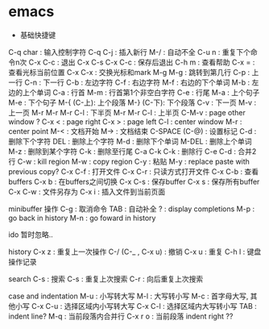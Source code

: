 # emacs

* 基础快捷键

C-q char : 输入控制字符
C-q C-j : 插入新行
M-/ : 自动不全
C-u n : 重复下个命令n次
C-x C-c : 退出
C-x C-s C-x C-c : 保存后退出
C-h m : 查看帮助
C-x = : 查看光标当前位置
C-x C-x : 交换光标和mark
M-g M-g : 跳转到第几行
C-p : 上一行
C-n : 下一行
C-b : 左边字符
C-f : 右边字符
M-f : 右边的下个单词
M-b : 左边的上个单词
C-a : 行首
M-m : 行首第1个非空白字符
C-e : 行尾
M-a : 上个句子
M-e : 下个句子
M-{ (C-上): 上个段落
M-} (C-下): 下个段落
C-v : 下一页
M-v : 上一页
M-r M-r M-r C-l : 下半页
M-r M-r C-l : 上半页
C-M-v : page other window ?
C-x < : page right 
C-x > : page left
C-l : center window
M-r : center point
M-< : 文档开始
M-> : 文档结束
C-SPACE (C-@) : 设置标记
C-d : 删除下个字符
DEL : 删除上个字符
M-d : 删除下个单词
M-DEL : 删除上个单词
M-z : 删除到某个字符
C-k : 删除至行尾
C-a C-k C-k : 删除行
C-e C-d : 合并2行
C-w : kill region
M-w : copy region
C-y : 粘贴
M-y : replace paste with previous copy?
C-x C-f : 打开文件
C-x C-r : 只读方式打开文件
C-x C-b : 查看buffers
C-x b : 在buffers之间切换
C-x C-s : 保存buffer
C-x s : 保存所有buffer
C-x C-w : 文件另存为
C-x i : 插入文件到当前页面


minibuffer 操作
C-g : 取消命令
TAB : 自动补全
?     : display completions
M-p : go back in history
M-n : go foward in history

ido 暂时忽略..
 
 history
 C-x z : 重复上一次操作
 C-/ (C-_ , C-x u) : 撤销
 C-x u : 重复
 C-h l : 键盘操作记录

 search
 C-s : 搜索
 C-s : 重复上次搜索
 C-r : 向后重复上次搜索

 case and indentation
 M-u : 小写转大写
 M-l : 大写转小写
 M-c : 首字母大写, 其他小写
 C-x C-u : 选择区域内小写转大写
 C-x C-l : 选择区域内大写转小写
 TAB : indent line?
 M-q : 当前段落内合并行
 C-x r o :  当前段落 indent right ??
